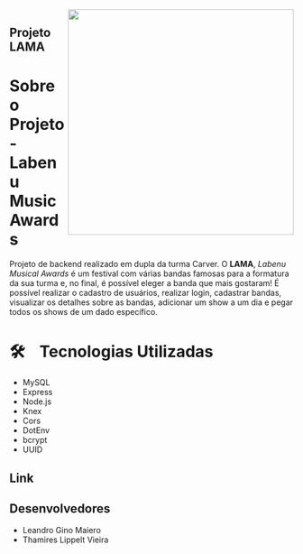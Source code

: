 <img align="right" width="400" height="400" src="./lama15">

## Projeto LAMA

# Sobre o Projeto - Labenu Music Awards

Projeto de backend realizado em dupla da turma Carver. O  **LAMA**, *Labenu Musical Awards* é um festival  com várias bandas famosas para a formatura da sua turma e, no final, é possível eleger a banda que mais gostaram! É possível realizar o cadastro de usuários, realizar login, cadastrar bandas, visualizar os detalhes sobre as bandas, adicionar um show a um dia e pegar todos os shows de um dado específico.

# 🛠️ﾠTecnologias Utilizadas

- MySQL 
- Express 
- Node.js 
- Knex 
- Cors 
- DotEnv 
- bcrypt 
- UUID 

## Link

## Desenvolvedores

- Leandro Gino Maiero 
- Thamires Lippelt Vieira